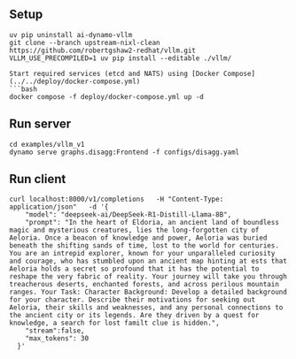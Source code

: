 ## Setup


```
uv pip uninstall ai-dynamo-vllm
git clone --branch upstream-nixl-clean https://github.com/robertgshaw2-redhat/vllm.git
VLLM_USE_PRECOMPILED=1 uv pip install --editable ./vllm/

Start required services (etcd and NATS) using [Docker Compose](../../deploy/docker-compose.yml)
```bash
docker compose -f deploy/docker-compose.yml up -d
```


## Run server

```
cd examples/vllm_v1
dynamo serve graphs.disagg:Frontend -f configs/disagg.yaml
```

## Run client

```
curl localhost:8000/v1/completions   -H "Content-Type: application/json"   -d '{
    "model": "deepseek-ai/DeepSeek-R1-Distill-Llama-8B",
    "prompt": "In the heart of Eldoria, an ancient land of boundless magic and mysterious creatures, lies the long-forgotten city of Aeloria. Once a beacon of knowledge and power, Aeloria was buried beneath the shifting sands of time, lost to the world for centuries. You are an intrepid explorer, known for your unparalleled curiosity and courage, who has stumbled upon an ancient map hinting at ests that Aeloria holds a secret so profound that it has the potential to reshape the very fabric of reality. Your journey will take you through treacherous deserts, enchanted forests, and across perilous mountain ranges. Your Task: Character Background: Develop a detailed background for your character. Describe their motivations for seeking out Aeloria, their skills and weaknesses, and any personal connections to the ancient city or its legends. Are they driven by a quest for knowledge, a search for lost familt clue is hidden.",
    "stream":false,
    "max_tokens": 30
  }'
```